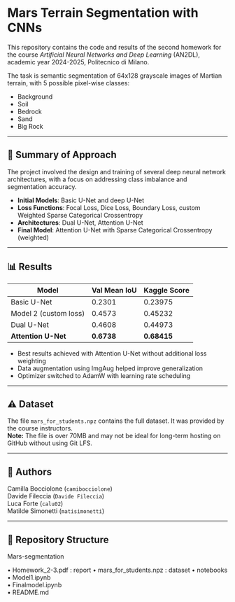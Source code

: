 # Mars Terrain Segmentation with CNNs

This repository contains the code and results of the second homework for the course *Artificial Neural Networks and Deep Learning* (AN2DL), academic year 2024-2025, Politecnico di Milano.

The task is semantic segmentation of 64x128 grayscale images of Martian terrain, with 5 possible pixel-wise classes:
- Background
- Soil
- Bedrock
- Sand
- Big Rock

---

## 🧠 Summary of Approach

The project involved the design and training of several deep neural network architectures, with a focus on addressing class imbalance and segmentation accuracy.

- **Initial Models**: Basic U-Net and deep U-Net  
- **Loss Functions**: Focal Loss, Dice Loss, Boundary Loss, custom Weighted Sparse Categorical Crossentropy  
- **Architectures**: Dual U-Net, Attention U-Net  
- **Final Model**: Attention U-Net with Sparse Categorical Crossentropy (weighted)

---

## 📊 Results

| Model              | Val Mean IoU | Kaggle Score |
|-------------------|--------------|--------------|
| Basic U-Net       | 0.2301       | 0.23975      |
| Model 2 (custom loss) | 0.4573   | 0.45232      |
| Dual U-Net        | 0.4608       | 0.44973      |
| **Attention U-Net** | **0.6738**  | **0.68415**  |

- Best results achieved with Attention U-Net without additional loss weighting  
- Data augmentation using ImgAug helped improve generalization  
- Optimizer switched to AdamW with learning rate scheduling  

---

## ⚠️ Dataset

The file `mars_for_students.npz` contains the full dataset. It was provided by the course instructors.  
**Note:** The file is over 70MB and may not be ideal for long-term hosting on GitHub without using Git LFS.

---

## 📎 Authors

Camilla Bocciolone (`camibocciolone`)  
Davide Fileccia (`Davide Fileccia`)  
Luca Forte (`calu02`)  
Matilde Simonetti (`matisimonetti`)  

---

## 📁 Repository Structure

Mars-segmentation

• Homework_2-3.pdf : report 
• mars_for_students.npz  : dataset
• notebooks  
  • Model1.ipynb  
  • Finalmodel.ipynb  
• README.md
